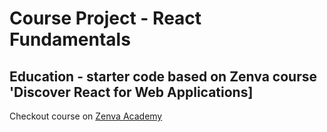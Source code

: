 # Course Project - React Fundamentals

## Education - starter code based on Zenva course 'Discover React for Web Applications]

Checkout course on [Zenva Academy](https://https://academy.zenva.com)

